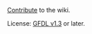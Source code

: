 [Contribute](contributing-to-the-wiki) to the wiki.

License: [GFDL v1.3](https://gnu.org/licenses/fdl-1.3.html) or later.
